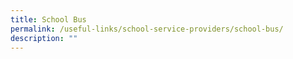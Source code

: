 ```yaml
---
title: School Bus
permalink: /useful-links/school-service-providers/school-bus/
description: ""
---
```

